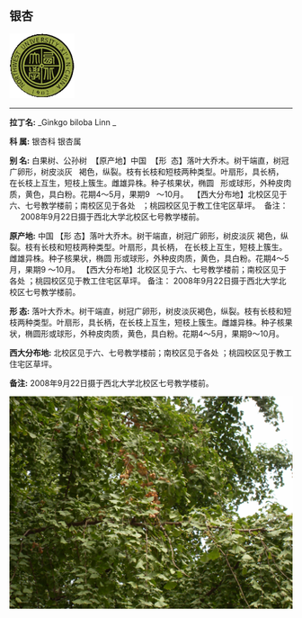## 银杏

![西北大学校园网络植物志](JPG/nwu.gif)

---

**拉丁名:**  _Ginkgo biloba Linn _

**科 属:** 银杏科 银杏属

**别 名:** 白果树、公孙树
 【原产地】中国
 【形  态】落叶大乔木。树干端直，树冠广卵形，树皮淡灰
  褐色，纵裂。枝有长枝和短枝两种类型。叶扇形，具长柄，
  在长枝上互生，短枝上簇生。雌雄异株。种子核果状，椭圆
  形或球形，外种皮肉质，黄色，具白粉。花期4～5月，果期9
  ～10月。
 【西大分布地】北校区见于六、七号教学楼前；南校区见于各处
  ；桃园校区见于教工住宅区草坪。
 备注：
     2008年9月22日摄于西北大学北校区七号教学楼前。

**原产地:** 中国
【形 态】落叶大乔木。树干端直，树冠广卵形，树皮淡灰
 褐色，纵裂。枝有长枝和短枝两种类型。叶扇形，具长柄，
 在长枝上互生，短枝上簇生。雌雄异株。种子核果状，椭圆
 形或球形，外种皮肉质，黄色，具白粉。花期4～5月，果期9
 ～10月。
【西大分布地】北校区见于六、七号教学楼前；南校区见于各处
 ；桃园校区见于教工住宅区草坪。
备注：
 2008年9月22日摄于西北大学北校区七号教学楼前。

**形  态:** 落叶大乔木。树干端直，树冠广卵形，树皮淡灰褐色，纵裂。枝有长枝和短枝两种类型。叶扇形，具长柄，在长枝上互生，短枝上簇生。雌雄异株。种子核果状，椭圆形或球形，外种皮肉质，黄色，具白粉。花期4～5月，果期9～10月。

**西大分布地:** 北校区见于六、七号教学楼前；南校区见于各处 ；桃园校区见于教工住宅区草坪。

**备注:** 2008年9月22日摄于西北大学北校区七号教学楼前。

![银杏](JPG/银杏.JPG) 

